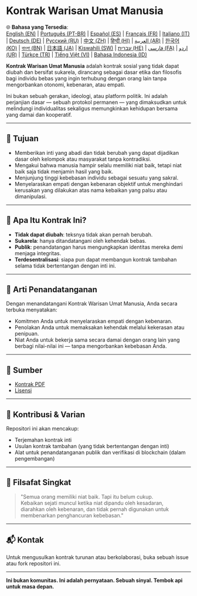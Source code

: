 # Kontrak Warisan Umat Manusia

🌐 **Bahasa yang Tersedia**:  
[English (EN)](./index.md) | [Português (PT-BR)](./README_pt-BR.md) | [Español (ES)](./README_es.md) | [Français (FR)](./README_fr.md) | [Italiano (IT)](./README_it.md) | [Deutsch (DE)](./README_de.md) | [Русский (RU)](./README_ru.md) | [中文 (ZH)](./README_zh.md) | [हिन्दी (HI)](./README_hi.md) | [العربية (AR)](./README_ar.md) | [한국어 (KO)](./README_ko.md) | [বাংলা (BN)](./README_bn.md) | [日本語 (JA)](./README_ja.md) | [Kiswahili (SW)](./README_sw.md) | [עברית (HE)](./README_he.md) | [فارسی (FA)](./README_fa.md) | [اردو (UR)](./README_ur.md) | [Türkçe (TR)](./README_tr.md) | [Tiếng Việt (VI)](./README_vi.md) | [Bahasa Indonesia (ID)](./README_id.md)

**Kontrak Warisan Umat Manusia** adalah kontrak sosial yang tidak dapat diubah dan bersifat sukarela, dirancang sebagai dasar etika dan filosofis bagi individu bebas yang ingin terhubung dengan orang lain tanpa mengorbankan otonomi, kebenaran, atau empati.

Ini bukan sebuah gerakan, ideologi, atau platform politik. Ini adalah perjanjian dasar — sebuah protokol permanen — yang dimaksudkan untuk melindungi individualitas sekaligus memungkinkan kehidupan bersama yang damai dan kooperatif.

---

## 🌱 Tujuan

- Memberikan inti yang abadi dan tidak berubah yang dapat dijadikan dasar oleh kelompok atau masyarakat tanpa kontradiksi.
- Mengakui bahwa manusia hampir selalu memiliki niat baik, tetapi niat baik saja tidak menjamin hasil yang baik.
- Menjunjung tinggi kebebasan individu sebagai sesuatu yang sakral.
- Menyelaraskan empati dengan kebenaran objektif untuk menghindari kerusakan yang dilakukan atas nama kebaikan yang palsu atau dimanipulasi.

---

## 📜 Apa Itu Kontrak Ini?

- **Tidak dapat diubah**: teksnya tidak akan pernah berubah.
- **Sukarela**: hanya ditandatangani oleh kehendak bebas.
- **Publik**: penandatangan harus mengungkapkan identitas mereka demi menjaga integritas.
- **Terdesentralisasi**: siapa pun dapat membangun kontrak tambahan selama tidak bertentangan dengan inti ini.

---

## 🔏 Arti Penandatanganan

Dengan menandatangani Kontrak Warisan Umat Manusia, Anda secara terbuka menyatakan:

- Komitmen Anda untuk menyelaraskan empati dengan kebenaran.
- Penolakan Anda untuk memaksakan kehendak melalui kekerasan atau penipuan.
- Niat Anda untuk bekerja sama secara damai dengan orang lain yang berbagi nilai-nilai ini — tanpa mengorbankan kebebasan Anda.

---

## 📎 Sumber

- [Kontrak PDF](./assets/pdfs/Kontrak_Warisan_Umat_Manusia.pdf)
- [Lisensi](./LICENSE)

---

## 🤝 Kontribusi & Varian

Repositori ini akan mencakup:

- Terjemahan kontrak inti
- Usulan kontrak tambahan (yang tidak bertentangan dengan inti)
- Alat untuk penandatanganan publik dan verifikasi di blockchain (dalam pengembangan)

---

## 🧠 Filsafat Singkat

> "Semua orang memiliki niat baik. Tapi itu belum cukup.  
> Kebaikan sejati muncul ketika niat dipandu oleh kesadaran,  
> diarahkan oleh kebenaran, dan tidak pernah digunakan untuk membenarkan penghancuran kebebasan."

---

## 📬 Kontak

Untuk mengusulkan kontrak turunan atau berkolaborasi, buka sebuah issue atau fork repositori ini.

---

**Ini bukan komunitas. Ini adalah pernyataan. Sebuah sinyal. Tembok api untuk masa depan.**
